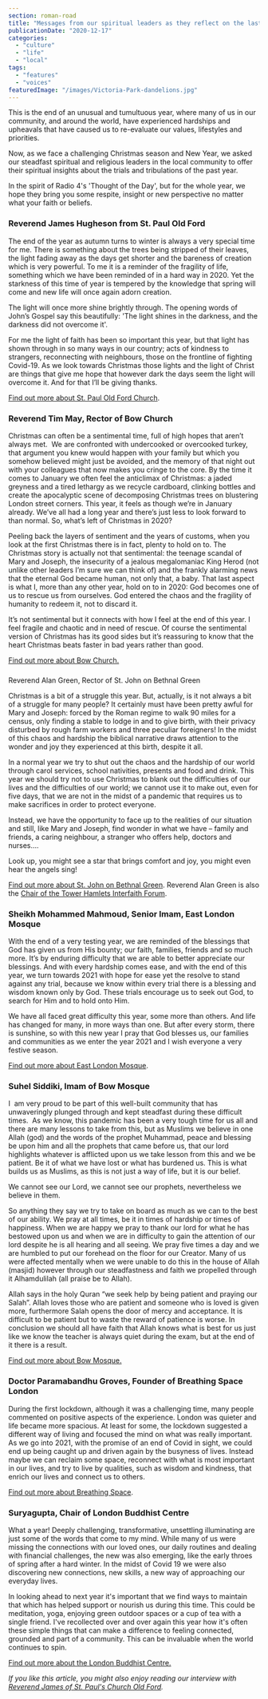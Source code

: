 ```yaml
---
section: roman-road
title: "Messages from our spiritual leaders as they reflect on the last year"
publicationDate: "2020-12-17"
categories: 
  - "culture"
  - "life"
  - "local"
tags: 
  - "features"
  - "voices"
featuredImage: "/images/Victoria-Park-dandelions.jpg"
---
```


This is the end of an unusual and tumultuous year, where many of us in our community, and around the world, have experienced hardships and upheavals that have caused us to re-evaluate our values, lifestyles and priorities.

Now, as we face a challenging Christmas season and New Year, we asked our steadfast spiritual and religious leaders in the local community to offer their spiritual insights about the trials and tribulations of the past year.

In the spirit of Radio 4's 'Thought of the Day', but for the whole year, we hope they bring you some respite, insight or new perspective no matter what your faith or beliefs.

### Reverend James Hugheson from St. Paul Old Ford

The end of the year as autumn turns to winter is always a very special time for me. There is something about the trees being stripped of their leaves, the light fading away as the days get shorter and the bareness of creation which is very powerful. To me it is a reminder of the fragility of life, something which we have been reminded of in a hard way in 2020. Yet the starkness of this time of year is tempered by the knowledge that spring will come and new life will once again adorn creation.

The light will once more shine brightly through. The opening words of John’s Gospel say this beautifully: 'The light shines in the darkness, and the darkness did not overcome it'.

For me the light of faith has been so important this year, but that light has shown through in so many ways in our country; acts of kindness to strangers, reconnecting with neighbours, those on the frontline of fighting Covid-19. As we look towards Christmas those lights and the light of Christ are things that give me hope that however dark the days seem the light will overcome it. And for that I’ll be giving thanks. 

[Find out more about St. Paul Old Ford Church](https://www.stpauloldford.com).

### Reverend Tim May, Rector of Bow Church

Christmas can often be a sentimental time, full of high hopes that aren’t always met.  We are confronted with undercooked or overcooked turkey, that argument you knew would happen with your family but which you somehow believed might just be avoided, and the memory of that night out with your colleagues that now makes you cringe to the core. By the time it comes to January we often feel the anticlimax of Christmas: a jaded greyness and a tired lethargy as we recycle cardboard, clinking bottles and create the apocalyptic scene of decomposing Christmas trees on blustering London street corners. This year, it feels as though we’re in January already. We’ve all had a long year and there’s just less to look forward to than normal. So, what’s left of Christmas in 2020?

Peeling back the layers of sentiment and the years of customs, when you look at the first Christmas there is in fact, plenty to hold on to. The Christmas story is actually not that sentimental: the teenage scandal of Mary and Joseph, the insecurity of a jealous megalomaniac King Herod (not unlike other leaders I’m sure we can think of) and the frankly alarming news that the eternal God became human, not only that, a baby. That last aspect is what I, more than any other year, hold on to in 2020: God becomes one of us to rescue us from ourselves. God entered the chaos and the fragility of humanity to redeem it, not to discard it.

It’s not sentimental but it connects with how I feel at the end of this year. I feel fragile and chaotic and in need of rescue. Of course the sentimental version of Christmas has its good sides but it’s reassuring to know that the heart Christmas beats faster in bad years rather than good.

[Find out more about Bow Church.](https://www.bow.church)

###   
Reverend Alan Green, Rector of St. John on Bethnal Green

Christmas is a bit of a struggle this year. But, actually, is it not always a bit of a struggle for many people? It certainly must have been pretty awful for Mary and Joseph: forced by the Roman regime to walk 90 miles for a census, only finding a stable to lodge in and to give birth, with their privacy disturbed by rough farm workers and three peculiar foreigners! In the midst of this chaos and hardship the biblical narrative draws attention to the wonder and joy they experienced at this birth, despite it all.

In a normal year we try to shut out the chaos and the hardship of our world through carol services, school nativities, presents and food and drink. This year we should try not to use Christmas to blank out the difficulties of our lives and the difficulties of our world; we cannot use it to make out, even for five days, that we are not in the midst of a pandemic that requires us to make sacrifices in order to protect everyone.

Instead, we have the opportunity to face up to the realities of our situation and still, like Mary and Joseph, find wonder in what we have – family and friends, a caring neighbour, a stranger who offers help, doctors and nurses….

Look up, you might see a star that brings comfort and joy, you might even hear the angels sing!

[Find out more about St. John on Bethnal Green](https://www.stjohnonbethnalgreen.org). Reverend Alan Green is also the [Chair of the Tower Hamlets Interfaith Forum](https://www.faithintowerhamlets.org).

### Sheikh Mohammed Mahmoud, Senior Imam, East London Mosque

With the end of a very testing year, we are reminded of the blessings that God has given us from His bounty; our faith, families, friends and so much more. It’s by enduring difficulty that we are able to better appreciate our blessings. And with every hardship comes ease, and with the end of this year, we turn towards 2021 with hope for ease yet the resolve to stand against any trial, because we know within every trial there is a blessing and wisdom known only by God. These trials encourage us to seek out God, to search for Him and to hold onto Him. 

We have all faced great difficulty this year, some more than others. And life has changed for many, in more ways than one. But after every storm, there is sunshine, so with this new year I pray that God blesses us, our families and communities as we enter the year 2021 and I wish everyone a very festive season.

[Find out more about East London Mosque](https://www.eastlondonmosque.org.uk).

### Suhel Siddiki, Imam of Bow Mosque

I  am very proud to be part of this well-built community that has unwaveringly plunged through and kept steadfast during these difficult times.  As we know, this pandemic has been a very tough time for us all and there are many lessons to take from this, but as Muslims we believe in one Allah (god) and the words of the prophet Muhammad, peace and blessing be upon him and all the prophets that came before us, that our lord highlights whatever is afflicted upon us we take lesson from this and we be patient. Be it of what we have lost or what has burdened us. This is what builds us as Muslims, as this is not just a way of life, but it is our belief.

We cannot see our Lord, we cannot see our prophets, nevertheless we believe in them.

So anything they say we try to take on board as much as we can to the best of our ability. We pray at all times, be it in times of hardship or times of happiness. When we are happy we pray to thank our lord for what he has bestowed upon us and when we are in difficulty to gain the attention of our lord despite he is all hearing and all seeing. We pray five times a day and we are humbled to put our forehead on the floor for our Creator. Many of us were affected mentally when we were unable to do this in the house of Allah (masjid) however through our steadfastness and faith we propelled through it Alhamdulilah (all praise be to Allah). 

Allah says in the holy Quran “we seek help by being patient and praying our Salah”. Allah loves those who are patient and someone who is loved is given more, furthermore Salah opens the door of mercy and acceptance. It is difficult to be patient but to waste the reward of patience is worse. In conclusion we should all have faith that Allah knows what is best for us just like we know the teacher is always quiet during the exam, but at the end of it there is a result.

[Find out more about Bow Mosque.](https://www.bowmosque.co.uk)

### Doctor Paramabandhu Groves, Founder of Breathing Space London

During the first lockdown, although it was a challenging time, many people commented on positive aspects of the experience. London was quieter and life became more spacious. At least for some, the lockdown suggested a different way of living and focused the mind on what was really important. As we go into 2021, with the promise of an end of Covid in sight, we could end up being caught up and driven again by the busyness of lives. Instead maybe we can reclaim some space, reconnect with what is most important in our lives, and try to live by qualities, such as wisdom and kindness, that enrich our lives and connect us to others.

[Find out more about Breathing Space](https://www.breathingspacelondon.org.uk/about-Breathing-Space/about-LBC).

### Suryagupta, Chair of London Buddhist Centre

What a year! Deeply challenging, transformative, unsettling illuminating are just some of the words that come to my mind. While many of us were missing the connections with our loved ones, our daily routines and dealing with financial challenges, the new was also emerging, like the early throes of spring after a hard winter. In the midst of Covid 19 we were also discovering new connections, new skills, a new way of approaching our everyday lives. 

In looking ahead to next year it's important that we find ways to maintain that which has helped support or nourish us during this time. This could be meditation, yoga, enjoying green outdoor spaces or a cup of tea with a single friend. I've recollected over and over again this year how it's often these simple things that can make a difference to feeling connected, grounded and part of a community. This can be invaluable when the world continues to spin.

[Find out more about the London Buddhist Centre.](https://londonbuddhistcentre.com)

_If you like this article, you might also enjoy reading our interview with [Reverend James of St. Paul's Church Old Ford](https://romanroadlondon.com/st-pauls-church-old-ford-road/)._

